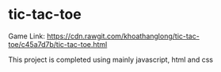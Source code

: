 # tic-tac-toe

Game Link: https://cdn.rawgit.com/khoathanglong/tic-tac-toe/c45a7d7b/tic-tac-toe.html

This project is completed using mainly javascript, html and css
